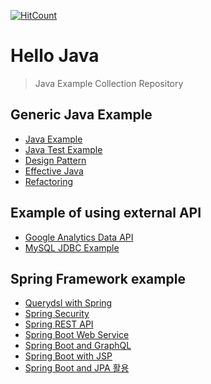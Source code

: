 [![HitCount](http://hits.dwyl.io/jayden-lee/hello-java.svg)](http://hits.dwyl.io/jayden-lee/hello-java)

# Hello Java
> Java Example Collection Repository

## Generic Java Example
- [Java Example](https://github.com/jayden-lee/hello-java/tree/master/java-study)
- [Java Test Example](https://github.com/jayden-lee/hello-java-test)
- [Design Pattern](https://github.com/jayden-lee/hello-java/tree/master/design-pattern)
- [Effective Java](https://github.com/junior-study/effective-java-study)
- [Refactoring](https://github.com/jayden-lee/hello-refactoring)

## Example of using external API
- [Google Analytics Data API](https://github.com/jayden-lee/hello-java/tree/master/ga-data-collect)
- [MySQL JDBC Example](https://github.com/jayden-lee/mysql-jdbc-example)

## Spring Framework example 
- [Querydsl with Spring](https://github.com/jayden-lee/hello-querydsl)
- [Spring Security](https://github.com/jayden-lee/hello-spring-security)
- [Spring REST API](https://github.com/jayden-lee/hello-spring-rest-api)
- [Spring Boot Web Service](https://github.com/jayden-lee/springboot-webservice)
- [Spring Boot and GraphQL](https://github.com/jayden-lee/spring-boot-graphql)
- [Spring Boot with JSP](https://github.com/jayden-lee/springboot-jsp)
- [Spring Boot and JPA 활용](https://github.com/jayden-lee/hello-spring-jpa-shop)